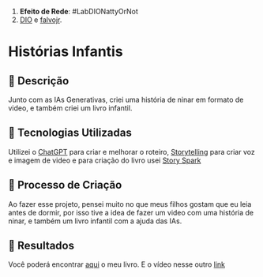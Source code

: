 1. **Efeito de Rede**: #LabDIONattyOrNot
2. [DIO](https://www.linkedin.com/school/dio-makethechange) e [falvojr](https://www.linkedin.com/in/falvojr).

# Histórias Infantis #

## 📒 Descrição
Junto com as IAs Generativas, criei uma história de ninar em formato de video,
e também criei um livro infantil.

## 🤖 Tecnologias Utilizadas
Utilizei o [ChatGPT](https://chatgpt.com/) para criar e melhorar o roteiro, [Storytelling](https://app.ltx.studio/) para criar voz e imagem de video e para criação do livro usei [Story Spark](https://storyspark.ai/)

## 🧐 Processo de Criação
Ao fazer esse projeto, pensei muito no que meus filhos gostam que eu leia antes de dormir,
por isso tive a idea de fazer um video com uma história de ninar, e também um livro infantil com a ajuda
das IAs.

## 🚀 Resultados
Você poderá encontrar [aqui](https://storyspark.ai/story/a-jornada-do-pequeno-le-o-9955) o meu livro.
E o vídeo nesse outro [link](https://github.com/user-attachments/assets/bf8abd6a-dbf8-4981-9d82-a094de6161b0)
